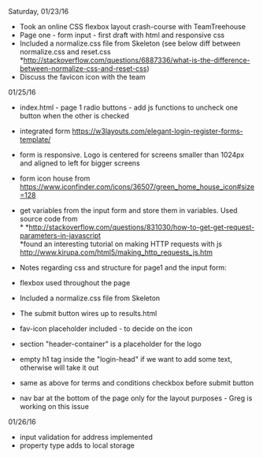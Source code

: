 Saturday, 01/23/16
* Took an online CSS flexbox layout crash-course with TeamTreehouse<br>
* Page one - form input - first draft with html and responsive css<br>
* Included a normalize.css file from Skeleton (see below diff between normalize.css and reset.css<br>  *http://stackoverflow.com/questions/6887336/what-is-the-difference-between-normalize-css-and-reset-css)<br>
* Discuss the favicon icon with the team<br>

01/25/16
* index.html - page 1 radio buttons - add js functions to uncheck one button when the other is checked<br>
* integrated form https://w3layouts.com/elegant-login-register-forms-template/<br>
* form is responsive. Logo is centered for screens smaller than 1024px and aligned to left for bigger screens<br>
* form icon house from https://www.iconfinder.com/icons/36507/green_home_house_icon#size=128<br>
* get variables from the input form and store them in variables. Used source code from<br> * *http://stackoverflow.com/questions/831030/how-to-get-get-request-parameters-in-javascript<br>
*found an interesting tutorial on making HTTP requests with js http://www.kirupa.com/html5/making_http_requests_js.htm<br>



* Notes regarding css and structure for page1 and the input form:<br>
* flexbox used throughout the page<br>
* Included a normalize.css file from Skeleton<br>
* The submit button wires up to results.html<br>
* fav-icon placeholder included - to decide on the icon<br>
* section "header-container" is a placeholder for the logo<br>
* empty h1 tag inside the "login-head" if we want to add some text, otherwise will take it out<br>
* same as above for terms and conditions checkbox before submit button<br>
* nav bar at the bottom of the page only for the layout purposes - Greg is working on this issue<br>

01/26/16
* input validation for address implemented<br>
* property type adds to local storage<br>
